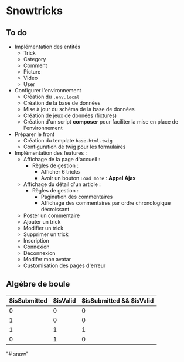 # Snowtricks

## To do

* Implémentation des entités
    * Trick
    * Category
    * Comment
    * Picture
    * Video
    * User
* Configurer l'environnement
    * Création du `.env.local`
    * Création de la base de données
    * Mise à jour du schéma de la base de données
    * Création de jeux de données (fixtures)
    * Création d'un script **composer** pour faciliter la mise en place de l'environnement
* Préparer le front
    * Création du template `base.html.twig`
    * Configuration de twig pour les formulaires
* Implémentation des features : 
    * Affichage de la page d'accueil :
        * Règles de gestion :
            * Afficher 6 tricks
            * Avoir un bouton `Load more` : **Appel Ajax**
    * Affichage du détail d'un article :
        * Règles de gestion :
            * Pagination des commentaires
            * Affichage des commentaires par ordre chronologique décroissant
    * Poster un commentaire
    * Ajouter un trick
    * Modifier un trick
    * Supprimer un trick
    * Inscription
    * Connexion
    * Déconnexion
    * Modifer mon avatar
    * Customisation des pages d'erreur
    
    
## Algèbre de boule

| $isSubmitted | $isValid | $isSubmitted && $isValid |
|--------------|----------|--------------------------|
| 0            | 0        | 0                        |
| 1            | 0        | 0                        |
| 1            | 1        | 1                        |
| 0            | 1        | 0                        |
"# snow" 
